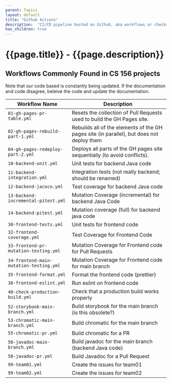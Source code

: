 ```yaml
---
parent: Topics
layout: default
title: "Github Actions"
description:  "CI/CD pipeline hosted on Github, aka workflows or checks"
has_children: true
---
```


# {{page.title}} - {{page.description}}

## Workflows Commonly Found in CS 156 projects

Note that our code based is constantly being updated.  If the documentation and code disagree, beleive the code and update the documentation.

| Workflow Name | Description | 
|---------------|-|
|`01-gh-pages-pr-table.yml`| Resets the collection of Pull Requests used to build the GH Pages site. |
|`02-gh-pages-rebuild-part-1.yml`| Rebuilds all of the elements of the GH pages site (in parallel), but does not deploy them |
|`04-gh-pages-redeploy-part-2.yml`| Deploys all parts of the GH pages site sequentially (to avoid conflicts). |
|`10-backend-unit.yml`| Unit tests for backend Java code |
|`11-backend-integration.yml`| Integration tests (not really backend; should be renamed) |
|`12-backend-jacoco.yml`| Test coverage for backend Java code |
|`13-backend-incremental-pitest.yml`| Mutation Coverage (incremental) for backend Java Code |
|`14-backend-pitest.yml`| Mutation coverage (full) for backend java code  |
|`30-frontend-tests.yml`| Unit tests for frontend code |
|`32-frontend-coverage.yml`| Test Coverage for Frontend Code |
|`33-frontend-pr-mutation-testing.yml`| Mutation Coverage for Frontend code for Pull Requests |
|`34-frontend-main-mutation-testing.yml`| Mutation Coverage for Frontend code for main branch |
|`35-frontend-format.yml`| Format the frontend code (prettier) |
|`36-frontend-eslint.yml`| Run eslint on frontend code |
|`40-check-production-build.yml`| Check that a production build works properly |
|`52-storybook-main-branch.yml`| Build storybook for the main branch (is this obsolete?) |
|`53-chromatic-main-branch.yml`| Build chromatic for the main branch  |
|`55-chromatic-pr.yml`| Build chromatic for a PR |
|`56-javadoc-main-branch.yml`| Build javadoc for the main branch (backend Java code) |
|`58-javadoc-pr.yml`| Build Javadoc for a Pull Request |
|`99-team01.yml`| Create the issues for team01 |
|`99-team02.yml`| Create the issues for team02 |
